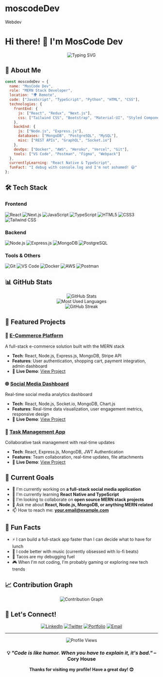 # moscodeDev
Webdev
# Hi there! 👋 I'm MosCode Dev

<div align="center">
  <img src="https://readme-typing-svg.herokuapp.com?font=Fira+Code&size=30&duration=3000&pause=1000&color=61DAFB&center=true&vCenter=true&width=600&lines=MERN+Stack+Developer;Full+Stack+Engineer;JavaScript+Enthusiast;Building+Modern+Web+Apps" alt="Typing SVG" />
</div>

## 🚀 About Me

```javascript
const moscodeDev = {
  name: "MosCode Dev",
  role: "MERN Stack Developer",
  location: "🌍 Remote",
  code: ["JavaScript", "TypeScript", "Python", "HTML", "CSS"],
  technologies: {
    frontEnd: {
      js: ["React", "Redux", "Next.js"],
      css: ["Tailwind CSS", "Bootstrap", "Material-UI", "Styled Components"]
    },
    backEnd: {
      js: ["Node.js", "Express.js"],
      databases: ["MongoDB", "PostgreSQL", "MySQL"],
      misc: ["REST APIs", "GraphQL", "Socket.io"]
    },
    devOps: ["Docker", "AWS", "Heroku", "Vercel", "Git"],
    tools: ["VS Code", "Postman", "Figma", "Webpack"]
  },
  currentlyLearning: "React Native & TypeScript",
  funFact: "I debug with console.log and I'm not ashamed! 😄"
};
```

## 🛠️ Tech Stack

### Frontend
![React](https://img.shields.io/badge/-React-61DAFB?style=flat-square&logo=react&logoColor=white)
![Next.js](https://img.shields.io/badge/-Next.js-000000?style=flat-square&logo=next.js&logoColor=white)
![JavaScript](https://img.shields.io/badge/-JavaScript-F7DF1E?style=flat-square&logo=javascript&logoColor=black)
![TypeScript](https://img.shields.io/badge/-TypeScript-3178C6?style=flat-square&logo=typescript&logoColor=white)
![HTML5](https://img.shields.io/badge/-HTML5-E34F26?style=flat-square&logo=html5&logoColor=white)
![CSS3](https://img.shields.io/badge/-CSS3-1572B6?style=flat-square&logo=css3&logoColor=white)
![Tailwind CSS](https://img.shields.io/badge/-Tailwind%20CSS-38B2AC?style=flat-square&logo=tailwind-css&logoColor=white)

### Backend
![Node.js](https://img.shields.io/badge/-Node.js-339933?style=flat-square&logo=node.js&logoColor=white)
![Express.js](https://img.shields.io/badge/-Express.js-000000?style=flat-square&logo=express&logoColor=white)
![MongoDB](https://img.shields.io/badge/-MongoDB-47A248?style=flat-square&logo=mongodb&logoColor=white)
![PostgreSQL](https://img.shields.io/badge/-PostgreSQL-336791?style=flat-square&logo=postgresql&logoColor=white)

### Tools & Others
![Git](https://img.shields.io/badge/-Git-F05032?style=flat-square&logo=git&logoColor=white)
![VS Code](https://img.shields.io/badge/-VS%20Code-007ACC?style=flat-square&logo=visual-studio-code&logoColor=white)
![Docker](https://img.shields.io/badge/-Docker-2496ED?style=flat-square&logo=docker&logoColor=white)
![AWS](https://img.shields.io/badge/-AWS-232F3E?style=flat-square&logo=amazon-aws&logoColor=white)
![Postman](https://img.shields.io/badge/-Postman-FF6C37?style=flat-square&logo=postman&logoColor=white)

## 📊 GitHub Stats

<div align="center">
  <img src="https://github-readme-stats.vercel.app/api?username=YOUR_USERNAME&show_icons=true&theme=react&hide_border=true&bg_color=0D1117&title_color=61DAFB&icon_color=61DAFB&text_color=C9D1D9&count_private=true" alt="GitHub Stats" />
</div>

<div align="center">
  <img src="https://github-readme-stats.vercel.app/api/top-langs/?username=YOUR_USERNAME&layout=compact&theme=react&hide_border=true&bg_color=0D1117&title_color=61DAFB&text_color=C9D1D9" alt="Most Used Languages" />
</div>

<div align="center">
  <img src="https://github-readme-streak-stats.herokuapp.com/?user=YOUR_USERNAME&theme=react&hide_border=true&stroke=0D1117&background=0D1117&ring=61DAFB&fire=61DAFB&currStreakLabel=61DAFB" alt="GitHub Streak" />
</div>

## 🚀 Featured Projects

### 📱 [E-Commerce Platform](https://github.com/YOUR_USERNAME/ecommerce-app)
A full-stack e-commerce solution built with the MERN stack
- **Tech**: React, Node.js, Express.js, MongoDB, Stripe API
- **Features**: User authentication, shopping cart, payment integration, admin dashboard
- 🌟 **Live Demo**: [View Project](https://your-ecommerce-demo.com)

### 🌐 [Social Media Dashboard](https://github.com/YOUR_USERNAME/social-dashboard)
Real-time social media analytics dashboard
- **Tech**: React, Node.js, Socket.io, MongoDB, Chart.js
- **Features**: Real-time data visualization, user engagement metrics, responsive design
- 🌟 **Live Demo**: [View Project](https://your-dashboard-demo.com)

### 📝 [Task Management App](https://github.com/YOUR_USERNAME/task-manager)
Collaborative task management with real-time updates
- **Tech**: React, Express.js, MongoDB, JWT Authentication
- **Features**: Team collaboration, real-time updates, file attachments
- 🌟 **Live Demo**: [View Project](https://your-taskmanager-demo.com)

## 🎯 Current Goals

- 🔭 I'm currently working on **a full-stack social media application**
- 🌱 I'm currently learning **React Native and TypeScript**
- 👯 I'm looking to collaborate on **open source MERN stack projects**
- 💬 Ask me about **React, Node.js, MongoDB, or anything MERN related**
- 📫 How to reach me: **your.email@example.com**

## 🌟 Fun Facts

- ⚡ I can build a full-stack app faster than I can decide what to have for lunch
- 🎵 I code better with music (currently obsessed with lo-fi beats)
- 🌮 Tacos are my debugging fuel
- 🎮 When I'm not coding, I'm probably gaming or exploring new tech trends

## 📈 Contribution Graph

<div align="center">
  <img src="https://github-readme-activity-graph.vercel.app/graph?username=YOUR_USERNAME&bg_color=0D1117&color=61DAFB&line=61DAFB&point=FFFFFF&area=true&hide_border=true" alt="Contribution Graph" />
</div>

## 🤝 Let's Connect!

<div align="center">
  
[![LinkedIn](https://img.shields.io/badge/-LinkedIn-0077B5?style=for-the-badge&logo=linkedin&logoColor=white)](https://linkedin.com/in/YOUR_LINKEDIN)
[![Twitter](https://img.shields.io/badge/-Twitter-1DA1F2?style=for-the-badge&logo=twitter&logoColor=white)](https://twitter.com/YOUR_TWITTER)
[![Portfolio](https://img.shields.io/badge/-Portfolio-000000?style=for-the-badge&logo=react&logoColor=61DAFB)](https://your-portfolio.com)
[![Email](https://img.shields.io/badge/-Email-D14836?style=for-the-badge&logo=gmail&logoColor=white)](mailto:your.email@example.com)

</div>

---

<div align="center">
  <img src="https://komarev.com/ghpvc/?username=YOUR_USERNAME&color=61DAFB&style=flat-square&label=Profile+Views" alt="Profile Views" />
</div>

<div align="center">
  
### 💡 *"Code is like humor. When you have to explain it, it's bad."* – Cory House

**Thanks for visiting my profile! Have a great day! 😊**

</div>
